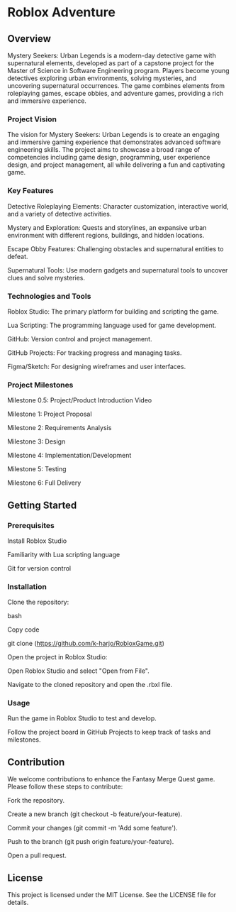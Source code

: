 # Roblox Adventure

## Overview

Mystery Seekers: Urban Legends is a modern-day detective game with supernatural elements, developed as part of a capstone project for the Master of Science in Software Engineering program. Players become young detectives exploring urban environments, solving mysteries, and uncovering supernatural occurrences. The game combines elements from roleplaying games, escape obbies, and adventure games, providing a rich and immersive experience.

### Project Vision

The vision for Mystery Seekers: Urban Legends is to create an engaging and immersive gaming experience that demonstrates advanced software engineering skills. The project aims to showcase a broad range of competencies including game design, programming, user experience design, and project management, all while delivering a fun and captivating game.


### Key Features

Detective Roleplaying Elements: Character customization, interactive world, and a variety of detective activities.

Mystery and Exploration: Quests and storylines, an expansive urban environment with different regions, buildings, and hidden locations.

Escape Obby Features: Challenging obstacles and supernatural entities to defeat.

Supernatural Tools: Use modern gadgets and supernatural tools to uncover clues and solve mysteries.


### Technologies and Tools

Roblox Studio: The primary platform for building and scripting the game.

Lua Scripting: The programming language used for game development.

GitHub: Version control and project management.

GitHub Projects: For tracking progress and managing tasks.

Figma/Sketch: For designing wireframes and user interfaces.


### Project Milestones

Milestone 0.5: Project/Product Introduction Video

Milestone 1: Project Proposal

Milestone 2: Requirements Analysis

Milestone 3: Design

Milestone 4: Implementation/Development

Milestone 5: Testing

Milestone 6: Full Delivery


## Getting Started


### Prerequisites

Install Roblox Studio

Familiarity with Lua scripting language

Git for version control


### Installation

Clone the repository:

bash

Copy code

git clone (https://github.com/k-harjo/RobloxGame.git)

Open the project in Roblox Studio:

Open Roblox Studio and select "Open from File".

Navigate to the cloned repository and open the .rbxl file.


### Usage

Run the game in Roblox Studio to test and develop.

Follow the project board in GitHub Projects to keep track of tasks and milestones.


## Contribution

We welcome contributions to enhance the Fantasy Merge Quest game. Please follow these steps to contribute:

Fork the repository.

Create a new branch (git checkout -b feature/your-feature).

Commit your changes (git commit -m 'Add some feature').

Push to the branch (git push origin feature/your-feature).

Open a pull request.


## License

This project is licensed under the MIT License. See the LICENSE file for details.
